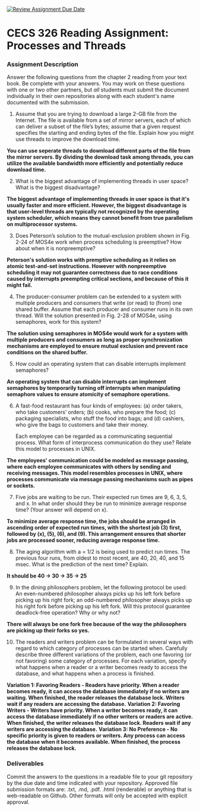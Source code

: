 [![Review Assignment Due Date](https://classroom.github.com/assets/deadline-readme-button-24ddc0f5d75046c5622901739e7c5dd533143b0c8e959d652212380cedb1ea36.svg)](https://classroom.github.com/a/vaSkB7zM)
# CECS 326 Reading Assignment: Processes and Threads

### Assignment Description
Answer the following questions from the chapter 2 reading from your text book. Be complete with your answers. You may work on these questions with one or two other partners, but *all* students must submit the document individually in their own repositories along with each student's name documented with the submission.

1. Assume that you are trying to download a large 2-GB file from the Internet. The file is available from a set of mirror servers, each of which can deliver a subset of the file’s bytes; assume that a given request specifies the starting and ending bytes of the file. Explain how you might use threads to improve the download time.

**You can use seperate threads to download different parts of the file from the mirror servers. By dividing the download task among threads, you can utilize the available bandwidth more efficiently and potentially reduce download time.**   

2. What is the biggest advantage of implementing threads in user space? What is the biggest disadvantage?

**The biggest advantage of implementing threads in user space is that it's usually faster and more efficient. However, the biggest disadvantage is that user-level threads are typically not recognized by the operating system scheduler, which means they cannot benefit from true parallelism on multiprocessor systems.**
   
3. Does Peterson’s solution to the mutual-exclusion problem shown in Fig. 2-24 of MOS4e work when process scheduling is preemptive? How about when it is nonpreemptive?

**Peterson's solution works with premptive scheduling as it relies on atomic test-and-set instructions. However with nonpreemptive scheduling it may not guarantee correctness due to race conditions caused by interrupts preempting critical sections, and because of this it might fail.**

4. The producer-consumer problem can be extended to a system with multiple producers and consumers that write (or read) to (from) one shared buffer. Assume that each producer and consumer runs in its own thread. Will the solution presented in Fig. 2-28 of MOS4e, using semaphores, work for this system?

**The solution using semaphores in MOS4e would work for a system with multiple producers and consumers as long as proper synchronization mechanisms are employed to ensure mutual exclusion and prevent race conditions on the shared buffer.**

5. How could an operating system that can disable interrupts implement semaphores?

**An operating system that can disable interrupts can implement semaphores by temporarily turning off interrupts when manipulating semaphore values to ensure atomicity of semaphore operations.**

6. A fast-food restaurant has four kinds of employees:
    (a) order takers, who take customers’ orders; 
    (b) cooks, who prepare the food;
    (c) packaging specialists, who stuff the food into bags; and
    (d) cashiers, who give the bags to customers and take their money.
    
    Each employee can be regarded as a communicating sequential process. What form of interprocess communication do they use? Relate this model to processes in UNIX.

**The employees' communication could be modeled as message passing, where each employee communicates with others by sending and receiving messages. This model resembles processes in UNIX, where processes communicate via message passing mechanisms such as pipes or sockets.**

7. Five jobs are waiting to be run. Their expected run times are 9, 6, 3, 5, and x. In what order should they be run to minimize average response time? (Your answer will depend on x).

**To minimize average response time, the jobs should be arranged in ascending order of expected run times, with the shortest job (3) first, followed by (x), (5), (6), and (9). This arrangement ensures that shorter jobs are processed sooner, reducing average response time.**

8. The aging algorithm with a = 1/2 is being used to predict run times. The previous four runs, from oldest to most recent, are 40, 20, 40, and 15 msec. What is the prediction of the next time? Explain.

**It should be 40 -> 30 -> 35 -> 25**

9. In the dining philosophers problem, let the following protocol be used: An even-numbered philosopher always picks up his left fork before picking up his right fork; an odd-numbered philosopher always picks up his right fork before picking up his left fork. Will this protocol guarantee deadlock-free operation? Why or why not?

**There will always be one fork free because of the way the philosophers are picking up their forks so yes.**

10. The readers and writers problem can be formulated in several ways with regard to which category of processes can be started when. Carefully describe three different variations of the problem, each one favoring (or not favoring) some category of processes. For each variation, specify what happens when a reader or a writer becomes ready to access the database, and what happens when a process is finished.

**Variation 1: Favoring Readers - Readers have priority. When a reader becomes ready, it can access the database immediately if no writers are waiting. When finished, the reader releases the database lock. Writers wait if any readers are accessing the database.**
**Variation 2: Favoring Writers - Writers have priority. When a writer becomes ready, it can access the database immediately if no other writers or readers are active. When finished, the writer releases the database lock. Readers wait if any writers are accessing the database.**
**Variation 3: No Preference - No specific priority is given to readers or writers. Any process can access the database when it becomes available. When finished, the process releases the database lock.**

### Deliverables
Commit the answers to the questions in a readable file to your git repository by the due date and time indicated with your repository. Approved file submission formats are: .txt, .md, .pdf. .html (renderable) or anything that is web-readable on Github. Other formats will only be accepted with explicit approval.
